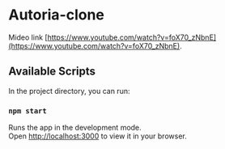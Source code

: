 # Autoria-clone

Мideo link [https://www.youtube.com/watch?v=foX70_zNbnE](https://www.youtube.com/watch?v=foX70_zNbnE).

## Available Scripts

In the project directory, you can run:

### `npm start`

Runs the app in the development mode.\
Open [http://localhost:3000](http://localhost:3000) to view it in your browser.

